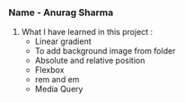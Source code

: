### Name - Anurag Sharma

1. What I have learned in this project :
    - Linear gradient
    - To add background image from folder
    - Absolute and relative position
    - Flexbox
    - rem and em
    - Media Query

